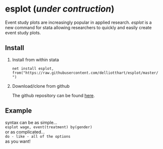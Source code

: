# esplot (_under contruction_)

Event study plots are increasingly popular in applied research. _esplot_ is a new command for stata allowing researchers to quickly and easily create event study plots.

## Install

1. Install from within stata

   `net install esplot, from("https://raw.githubusercontent.com/delliotthart/esplot/master/")`

2. Download/clone from github

   The github repository can be found [here](https://raw.githubusercontent.com/delliotthart/esplot/master/README.md).

## Example

syntax can be as simple...  
`esplot wage, event(treatment) by(gender)`  
or as complicated...  
`do - like - all of the options`  
as you want!

